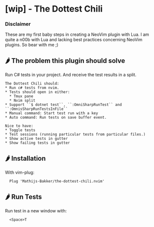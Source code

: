 # [wip] - The Dottest Chili

### Disclaimer
These are my first baby steps in creating a NeoVim plugin with Lua.
I am quite a n00b with Lua and lacking best practices concerning NeoVim plugins.
So bear with me ;)

## :hot_pepper: The problem this plugin should solve
Run C# tests in your project. And receive the test results in a split.

```
The Dottest Chili should:
* Run c# tests from nvim. 
* Tests should open in either:
  * Tmux pane
  * Nvim split
* Support ``$ dotnet test``, ``:OmniSharpRunTest`` and ``:OmnisSharpRunTestsInFile``
* Manual command: Start test run with a key
* Auto command: Run tests on save buffer event.

Nice to have:
* Toggle tests 
* Test sessions (running particular tests from particular files.)
* Show active tests in gutter
* Show failing tests in gutter
```

## :hot_pepper: Installation
With vim-plug:
```
  Plug 'Mathijs-Bakker/the-dottest-chili.nvim'
```

## :hot_pepper: Run Tests
Run test in a new window with:
```
  <Space>T
```

